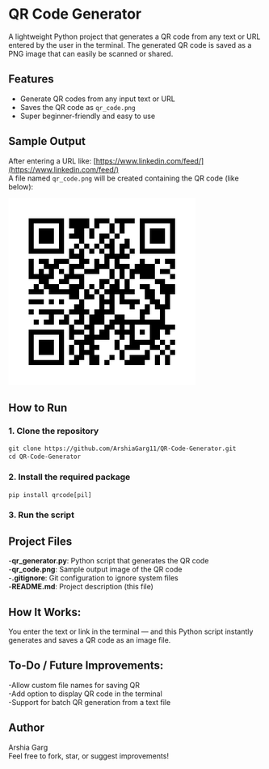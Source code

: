 #  QR Code Generator 

A lightweight Python project that generates a QR code from any text or URL entered by the user in the terminal. The generated QR code is saved as a PNG image that can easily be scanned or shared.


## Features

- Generate QR codes from any input text or URL
- Saves the QR code as `qr_code.png`
- Super beginner-friendly and easy to use
  

##  Sample Output

After entering a URL like: [https://www.linkedin.com/feed/](https://www.linkedin.com/feed/)  
A file named `qr_code.png` will be created containing the QR code (like below):  

![QR Code Example](qr_code.png)


##  How to Run

### 1. Clone the repository

```
git clone https://github.com/ArshiaGarg11/QR-Code-Generator.git
cd QR-Code-Generator
```
### 2. Install the required package
```
pip install qrcode[pil]
```
### 3. Run the script


## Project Files

-**qr_generator.py**:	Python script that generates the QR code  
-**qr_code.png**:	Sample output image of the QR code  
-**.gitignore**:	Git configuration to ignore system files  
-**README.md**:	Project description (this file)


## How It Works:
You enter the text or link in the terminal — and this Python script instantly generates and saves a QR code as an image file.


## To-Do / Future Improvements: 

-Allow custom file names for saving QR  
-Add option to display QR code in the terminal  
-Support for batch QR generation from a text file

## Author
Arshia Garg  
Feel free to fork, star, or suggest improvements!
